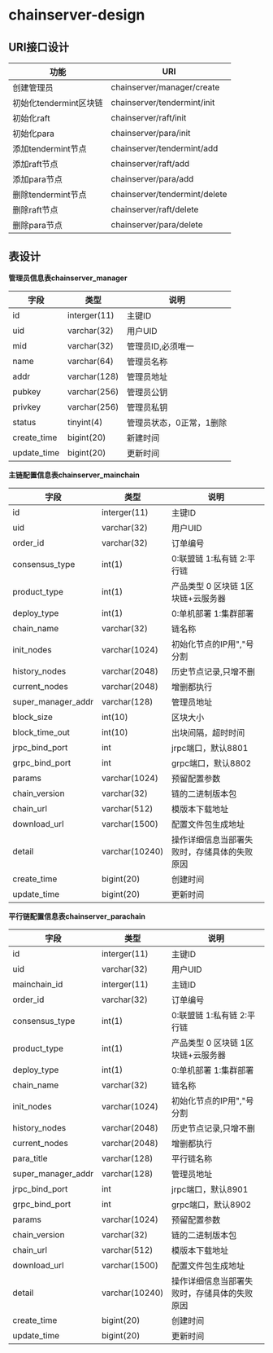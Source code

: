 # chainserver-design

## URI接口设计

 功能|URI
 ----|-----
 创建管理员|chainserver/manager/create
 初始化tendermint区块链|chainserver/tendermint/init
 初始化raft     |chainserver/raft/init
 初始化para     |chainserver/para/init
 添加tendermint节点|chainserver/tendermint/add
 添加raft节点|chainserver/raft/add
 添加para节点|chainserver/para/add
 删除tendermint节点|chainserver/tendermint/delete
 删除raft节点|chainserver/raft/delete
 删除para节点|chainserver/para/delete
 
 ## 表设计
 
**管理员信息表chainserver_manager**

 字段|类型|说明
 ---|---|---
 id |interger(11)|主键ID
 uid|varchar(32)|用户UID
 mid|varchar(32)|管理员ID,必须唯一
 name|varchar(64)|管理员名称
 addr|varchar(128)|管理员地址
 pubkey|varchar(256)|管理员公钥
 privkey|varchar(256)|管理员私钥
 status|tinyint(4)|管理员状态，0正常，1删除
 create_time|bigint(20)|新建时间
 update_time|bigint(20)|更新时间

**主链配置信息表chainserver_mainchain**

字段|类型|说明
---|---|--
id |interger(11)|主键ID
uid|varchar(32)|用户UID
order_id|varchar(32)|订单编号
consensus_type|int(1)|0:联盟链 1:私有链 2:平行链
product_type|int(1)|产品类型 0 区块链  1区块链+云服务器
deploy_type|int(1)|0:单机部署 1:集群部署
chain_name|varchar(32)|链名称
init_nodes|varchar(1024)|初始化节点的IP用","号分割
history_nodes|varchar(2048)|历史节点记录,只增不删
current_nodes|varchar(2048)|增删都执行
super_manager_addr|varchar(128)|管理员地址
block_size|int(10)|区块大小
block_time_out|int(10)|出块间隔，超时时间
jrpc_bind_port|int|jrpc端口，默认8801
grpc_bind_port|int|grpc端口，默认8802
params|varchar(1024)|预留配置参数
chain_version|varchar(32)|链的二进制版本包
chain_url|varchar(512)|模版本下载地址
download_url|varchar(1500)|配置文件包生成地址
detail|varchar(10240)|操作详细信息当部署失败时，存储具体的失败原因
create_time|bigint(20)|创建时间
update_time|bigint(20)|更新时间



**平行链配置信息表chainserver_parachain**

字段|类型|说明
---|---|--
id |interger(11)|主键ID
uid|varchar(32)|用户UID
mainchain_id|interger(11)|主链ID
order_id|varchar(32)|订单编号
consensus_type|int(1)|0:联盟链 1:私有链 2:平行链
product_type|int(1)|产品类型 0 区块链  1区块链+云服务器
deploy_type|int(1)|0:单机部署 1:集群部署
chain_name|varchar(32)|链名称
init_nodes|varchar(1024)|初始化节点的IP用","号分割
history_nodes|varchar(2048)|历史节点记录,只增不删
current_nodes|varchar(2048)|增删都执行
para_title|varchar(128)|平行链名称
super_manager_addr|varchar(128)|管理员地址
jrpc_bind_port|int|jrpc端口，默认8901
grpc_bind_port|int|grpc端口，默认8902
params|varchar(1024)|预留配置参数
chain_version|varchar(32)|链的二进制版本包
chain_url|varchar(512)|模版本下载地址
download_url|varchar(1500)|配置文件包生成地址
detail|varchar(10240)|操作详细信息当部署失败时，存储具体的失败原因
create_time|bigint(20)|创建时间
update_time|bigint(20)|更新时间
